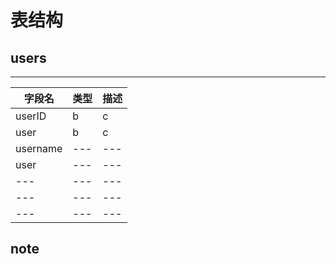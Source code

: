 # 表结构
## users

----------
| 字段名   | 类型  |  描述  |
| --- |--- | --- |
| userID  |  b  | c |
| user | b | c|
| username |--- | --- |
| user |--- | --- |
| --- |--- | --- |
| --- |--- | --- |
| --- |--- | --- |
## note